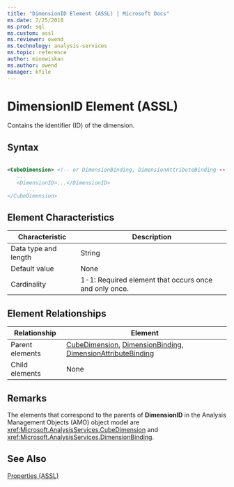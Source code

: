 ```yaml
---
title: "DimensionID Element (ASSL) | Microsoft Docs"
ms.date: 7/25/2018
ms.prod: sql
ms.custom: assl
ms.reviewer: owend
ms.technology: analysis-services
ms.topic: reference
author: minewiskan
ms.author: owend
manager: kfile
---
```

# DimensionID Element (ASSL)

  Contains the identifier (ID) of the dimension.  
  
## Syntax  
  
```xml  
  
<CubeDimension> <!-- or DimensionBinding, DimensionAttributeBinding -- >  
   ...  
   <DimensionID>...</DimensionID>  
      ...  
</CubeDimension>  
```  
  
## Element Characteristics  
  
|Characteristic|Description|  
|--------------------|-----------------|  
|Data type and length|String|  
|Default value|None|  
|Cardinality|1-1: Required element that occurs once and only once.|  
  
## Element Relationships  
  
|Relationship|Element|  
|------------------|-------------|  
|Parent elements|[CubeDimension](data-type/cubedimension-data-type-assl.md), [DimensionBinding](data-type/dimensionbinding-data-type-assl.md), [DimensionAttributeBinding](data-type/dimensionattributebinding-data-type-out-of-line-assl.md)|  
|Child elements|None|  
  
## Remarks  
 The elements that correspond to the parents of **DimensionID** in the Analysis Management Objects (AMO) object model are <xref:Microsoft.AnalysisServices.CubeDimension> and <xref:Microsoft.AnalysisServices.DimensionBinding>.  
  
## See Also  
 [Properties &#40;ASSL&#41;](properties/properties-assl.md)  
  
  
